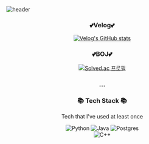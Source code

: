![header](https://capsule-render.vercel.app/api?height=400&text=SoHee%20World!&desc=%20&color=FEBAC5&fontColor=F26D85)


<div align="center">  

<h3>💕Velog💕</h3>
  
[![Velog's GitHub stats](https://velog-readme-stats.vercel.app/api?name=sh0204&color=dark)](https://github.com/sh0204/velog-readme-stats)

<h3>💕BOJ💕</h3>

[![Solved.ac
프로필](http://mazassumnida.wtf/api/v2/generate_badge?boj=gtsdy0204)](https://solved.ac/gtsdy0204)
 
<h3 align = "center"> ... </h3>
<h3 align = "center"> 📚 Tech Stack 📚</h3>
<p align = "center">Tech that I've used at least once </p>

<p align = "center">
<img alt="Python" src="https://img.shields.io/badge/python-%2314354C.svg?style=for-the-badge&logo=python&logoColor=white"/>
<img alt="Java" src="https://img.shields.io/badge/java-%23ED8B00.svg?style=for-the-badge&logo=java&logoColor=white"/>
<img alt="Postgres" src="https://img.shields.io/badge/postgres-%23316192.svg?style=for-the-badge&logo=postgresql&logoColor=white"/>
<br> 
<img alt="C++" src="https://img.shields.io/badge/c++-%2300599C.svg?style=for-the-badge&logo=c%2B%2B&logoColor=white"/>

